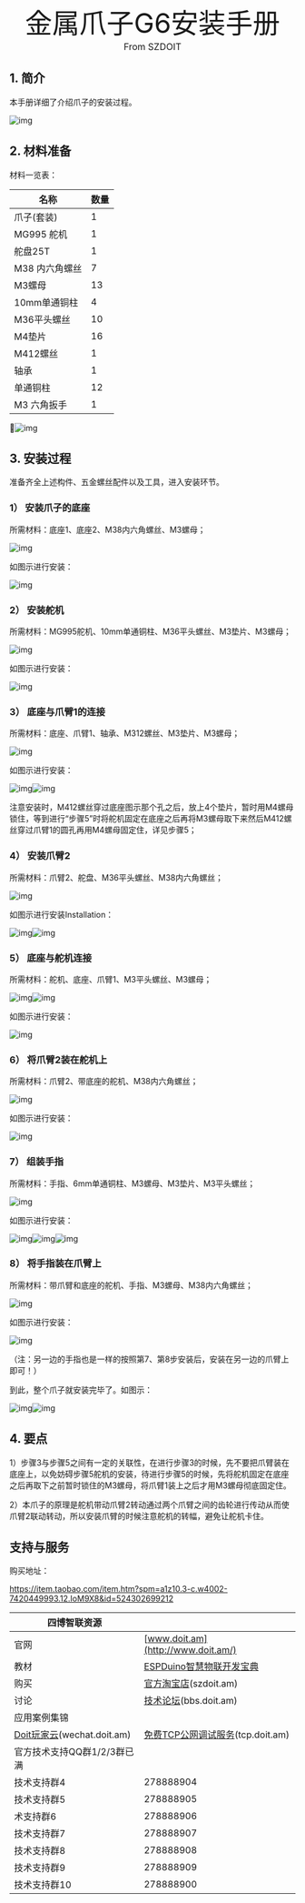  

<center><font size=10>金属爪子G6安装手册</font></center>
<center><font size=3> From SZDOIT </font></center>


## 1. 简介

本手册详细了介绍爪子的安装过程。

![img](https://github.com/SmartArduino/zhdocs/raw/master/zhRobotArm/claws/G6/wps43.jpg)

## 2. 材料准备

材料一览表：

| 名称           | 数量 |
| -------------- | ---- |
| 爪子(套装)     | 1    |
| MG995 舵机     | 1    |
| 舵盘25T        | 1    |
| M38 内六角螺丝 | 7    |
| M3螺母         | 13   |
| 10mm单通铜柱   | 4    |
| M36平头螺丝    | 10   |
| M4垫片         | 16   |
| M412螺丝       | 1    |
| 轴承           | 1    |
| 单通铜柱       | 12   |
| M3 六角扳手    | 1    |

![img](https://github.com/SmartArduino/zhdocs/raw/master/zhRobotArm/claws/G6/wps44.jpg)

 

## 3. 安装过程

准备齐全上述构件、五金螺丝配件以及工具，进入安装环节。

### 1） 安装爪子的底座

所需材料：底座1、底座2、M38内六角螺丝、M3螺母；

![img](https://github.com/SmartArduino/zhdocs/raw/master/zhRobotArm/claws/G6/wps45.jpg) 

如图示进行安装：

![img](https://github.com/SmartArduino/zhdocs/raw/master/zhRobotArm/claws/G6/wps46.jpg) 

 

### 2） 安装舵机

所需材料：MG995舵机、10mm单通铜柱、M36平头螺丝、M3垫片、M3螺母；

![img](https://github.com/SmartArduino/zhdocs/raw/master/zhRobotArm/claws/G6/wps47.jpg) 

如图示进行安装：

![img](https://github.com/SmartArduino/zhdocs/raw/master/zhRobotArm/claws/G6/wps48.jpg) 

### 3） 底座与爪臂1的连接

所需材料：底座、爪臂1、轴承、M312螺丝、M3垫片、M3螺母；

![img](https://github.com/SmartArduino/zhdocs/raw/master/zhRobotArm/claws/G6/wps49.jpg) 

如图示进行安装：

![img](https://github.com/SmartArduino/zhdocs/raw/master/zhRobotArm/claws/G6/wps50.jpg)![img](https://github.com/SmartArduino/zhdocs/raw/master/zhRobotArm/claws/G6/wps51.jpg) 

注意安装时，M412螺丝穿过底座图示那个孔之后，放上4个垫片，暂时用M4螺母锁住，等到进行“步骤5”时将舵机固定在底座之后再将M3螺母取下来然后M412螺丝穿过爪臂1的圆孔再用M4螺母固定住，详见步骤5；

### 4） 安装爪臂2

所需材料：爪臂2、舵盘、M36平头螺丝、M38内六角螺丝；

![img](https://github.com/SmartArduino/zhdocs/raw/master/zhRobotArm/claws/G6/wps52.jpg) 

如图示进行安装Installation：

![img](https://github.com/SmartArduino/zhdocs/raw/master/zhRobotArm/claws/G6/wps53.png)![img](https://github.com/SmartArduino/zhdocs/raw/master/zhRobotArm/claws/G6/wps54.png) 

### 5） 底座与舵机连接

所需材料：舵机、底座、爪臂1、M3平头螺丝、M3螺母；

![img](https://github.com/SmartArduino/zhdocs/raw/master/zhRobotArm/claws/G6/wps55.jpg)![img](https://github.com/SmartArduino/zhdocs/raw/master/zhRobotArm/claws/G6/wps56.png) 

如图示进行安装：

![img](https://github.com/SmartArduino/zhdocs/raw/master/zhRobotArm/claws/G6/wps57.jpg) 

 

### 6） 将爪臂2装在舵机上

所需材料：爪臂2、带底座的舵机、M38内六角螺丝；

![img](https://github.com/SmartArduino/zhdocs/raw/master/zhRobotArm/claws/G6/wps58.jpg) 

如图示进行安装：

![img](https://github.com/SmartArduino/zhdocs/raw/master/zhRobotArm/claws/G6/wps59.jpg) 

### 7） 组装手指

所需材料：手指、6mm单通铜柱、M3螺母、M3垫片、M3平头螺丝；

![img](https://github.com/SmartArduino/zhdocs/raw/master/zhRobotArm/claws/G6/wps60.jpg) 

如图示进行安装：

![img](https://github.com/SmartArduino/zhdocs/raw/master/zhRobotArm/claws/G6/wps61.png)![img](https://github.com/SmartArduino/zhdocs/raw/master/zhRobotArm/claws/G6/wps62.jpg)![img](https://github.com/SmartArduino/zhdocs/raw/master/zhRobotArm/claws/G6/wps63.jpg) 

### 8） 将手指装在爪臂上

所需材料：带爪臂和底座的舵机、手指、M3螺母、M38内六角螺丝；

![img](https://github.com/SmartArduino/zhdocs/raw/master/zhRobotArm/claws/G6/wps64.jpg) 

如图示进行安装：

![img](https://github.com/SmartArduino/zhdocs/raw/master/zhRobotArm/claws/G6/wps65.jpg) 

（注：另一边的手指也是一样的按照第7、第8步安装后，安装在另一边的爪臂上即可！）

到此，整个爪子就安装完毕了。如图示：

![img](https://github.com/SmartArduino/zhdocs/raw/master/zhRobotArm/claws/G6/wps66.png)![img](https://github.com/SmartArduino/zhdocs/raw/master/zhRobotArm/claws/G6/wps67.png) 

## 4. 要点

1）步骤3与步骤5之间有一定的关联性，在进行步骤3的时候，先不要把爪臂装在底座上，以免妨碍步骤5舵机的安装，待进行步骤5的时候，先将舵机固定在底座之后再取下之前暂时锁住的M3螺母，将爪臂1装上之后才用M3螺母彻底固定住。

2）本爪子的原理是舵机带动爪臂2转动通过两个爪臂之间的齿轮进行传动从而使爪臂2联动转动，所以安装爪臂的时候注意舵机的转幅，避免让舵机卡住。

## 支持与服务

购买地址：

https://item.taobao.com/item.htm?spm=a1z10.3-c.w4002-7420449993.12.IoM9X8&id=524302699212

| 四博智联资源                                        |                                                              |
| --------------------------------------------------- | ------------------------------------------------------------ |
| 官网                                                | [www.doit.am](http://www.doit.am/)                           |
| 教材                                                | [ESPDuino智慧物联开发宝典](https://item.taobao.com/item.htm?spm=a1z10.3-c.w4002-7420449993.9.Bgp1Ll&id=520583000610) |
| 购买                                                | [官方淘宝店](https://szdoit.taobao.com/)(szdoit.am)          |
| 讨论                                                | [技术论坛](http://bbs.doit.am/forum.php)(bbs.doit.am)        |
| 应用案例集锦                                        |                                                              |
| [Doit玩家云](http://wechat.doit.am)(wechat.doit.am) | [免费TCP公网调试服务](http://tcp.doit.am)(tcp.doit.am)       |
| 官方技术支持QQ群1/2/3群已满                         |                                                              |
| 技术支持群4                                         | 278888904                                                    |
| 技术支持群5                                         | 278888905                                                    |
| 术支持群6                                           | 278888906                                                    |
| 技术支持群7                                         | 278888907                                                    |
| 技术支持群8                                         | 278888908                                                    |
| 技术支持群9                                         | 278888909                                                    |
| 技术支持群10                                        | 278888900                                                    |